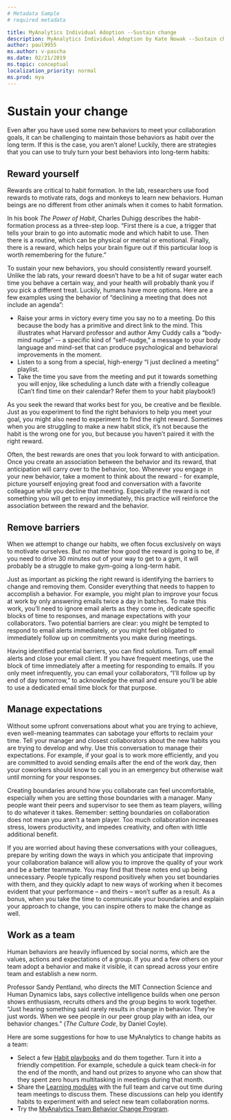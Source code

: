 ```yaml
---
# Metadata Sample
# required metadata

title: MyAnalytics Individual Adoption --Sustain change
description: MyAnalytics Individual Adoption by Kate Nowak --Sustain change section
author: paul9955
ms.author: v-pascha
ms.date: 02/21/2019
ms.topic: conceptual
localization_priority: normal 
ms.prod: mya
---
```


# Sustain your change

<!--NOTE THAT this content becomes top level content-->

Even after you have used some new behaviors to meet your collaboration goals, it can be challenging to maintain those behaviors as habit over the long term. If this is the case, you aren’t alone! Luckily, there are strategies that you can use to truly turn your best behaviors into long-term habits:

## Reward yourself

Rewards are critical to habit formation. In the lab, researchers use food rewards to motivate rats, dogs and monkeys to learn new behaviors. Human beings are no different from other animals when it comes to habit formation. 

In his book _The Power of Habit_, Charles Duhigg describes the habit-formation process as a three-step loop. “First there is a cue, a trigger that tells your brain to go into automatic mode and which habit to use. Then there is a routine, which can be physical or mental or emotional. Finally, there is a reward, which helps your brain figure out if this particular loop is worth remembering for the future.”

To sustain your new behaviors, you should consistently reward yourself. Unlike the lab rats, your reward doesn’t have to be a hit of sugar water each time you behave a certain way, and your health will probably thank you if you pick a different treat. Luckily, humans have more options. Here are a few examples using the behavior of “declining a meeting that does not include an agenda”:

 * Raise your arms in victory every time you say no to a meeting. Do this because the body has a primitive and direct link to the mind. This illustrates what Harvard professor and author Amy Cuddy calls a “body-mind nudge” -- a specific kind of “self-nudge,” a message to your body language and mind-set that can produce psychological and behavioral improvements in the moment.
 * Listen to a song from a special, high-energy “I just declined a meeting” playlist.
 * Take the time you save from the meeting and put it towards something you will enjoy, like scheduling a lunch date with a friendly colleague (Can’t find time on their calendar? Refer them to your habit playbook!)

As you seek the reward that works best for you, be creative and be flexible. Just as you experiment to find the right behaviors to help you meet your goal, you might also need to experiment to find the right reward. Sometimes when you are struggling to make a new habit stick, it’s not because the habit is the wrong one for you, but because you haven’t paired it with the right reward.

Often, the best rewards are ones that you look forward to with anticipation. Once you create an association between the behavior and its reward, that anticipation will carry over to the behavior, too. Whenever you engage in your new behavior, take a moment to think about the reward - for example, picture yourself enjoying great food and conversation with a favorite colleague while you decline that meeting. Especially if the reward is not something you will get to enjoy immediately, this practice will reinforce the association between the reward and the behavior.

## Remove barriers

When we attempt to change our habits, we often focus exclusively on ways to motivate ourselves. But no matter how good the reward is going to be, if you need to drive 30 minutes out of your way to get to a gym, it will probably be a struggle to make gym-going a long-term habit. 

Just as important as picking the right reward is identifying the barriers to change and removing them. Consider everything that needs to happen to accomplish a behavior. For example, you might plan to improve your focus at work by only answering emails twice a day in batches. To make this work, you’ll need to ignore email alerts as they come in, dedicate specific blocks of time to responses, and manage expectations with your collaborators. Two potential barriers are clear: you might be tempted to respond to email alerts immediately, or you might feel obligated to immediately follow up on commitments you make during meetings. 

Having identified potential barriers, you can find solutions. Turn off email alerts and close your email client. If you have frequent meetings, use the block of time immediately after a meeting for responding to emails. If you only meet infrequently, you can email your collaborators, “I’ll follow up by end of day tomorrow,” to acknowledge the email and ensure you’ll be able to use a dedicated email time block for that purpose. 

## Manage expectations

Without some upfront conversations about what you are trying to achieve, even well-meaning teammates can sabotage your efforts to reclaim your time. Tell your manager and closest collaborators about the new habits you are trying to develop and why. Use this conversation to manage their expectations. For example, if your goal is to work more efficiently, and you are committed to avoid sending emails after the end of the work day, then your coworkers should know to call you in an emergency but otherwise wait until morning for your responses.

Creating boundaries around how you collaborate can feel uncomfortable, especially when you are setting those boundaries with a manager. Many people want their peers and supervisor to see them as team players, willing to do whatever it takes. Remember: setting boundaries on collaboration does not mean you aren’t a team player. Too much collaboration increases stress, lowers productivity, and impedes creativity, and often with little additional benefit. 

If you are worried about having these conversations with your colleagues, prepare by writing down the ways in which you anticipate that improving your collaboration balance will allow you to improve the quality of your work and be a better teammate. You may find that these notes end up being unnecessary. People typically respond positively when you set boundaries with them, and they quickly adapt to new ways of working when it becomes evident that your performance – and theirs – won’t suffer as a result. As a bonus, when you take the time to communicate your boundaries and explain your approach to change, you can inspire others to make the change as well.

## Work as a team

Human behaviors are heavily influenced by social norms, which are the values, actions and expectations of a group. If you and a few others on your team adopt a behavior and make it visible, it can spread across your entire team and establish a new norm.

Professor Sandy Pentland, who directs the MIT Connection Science and Human Dynamics labs, says collective intelligence builds when one person shows enthusiasm, recruits others and the group begins to work together. “Just hearing something said rarely results in change in behavior. They’re just words. When we see people in our peer group play with an idea, our behavior changes.” (_The Culture Code_, by Daniel Coyle<!-- Pg __-->).

Here are some suggestions for how to use MyAnalytics to change habits as a team:

 * Select a few [Habit playbooks](Adopt-Habit-playbooks.md) and do them together. Turn it into a friendly competition. For example, schedule a quick team check-in for the end of the month, and hand out prizes to anyone who can show that they spent zero hours multitasking in meetings during that month.
 * Share the [Learning modules](Adopt-Learning-Modules.md) with the full team and carve out time during team meetings to discuss them. These discussions can help you identify habits to experiment with and select new team collaboration norms.
 * Try the [MyAnalytics Team Behavior Change Program](Team-adopt-intro.md). 

